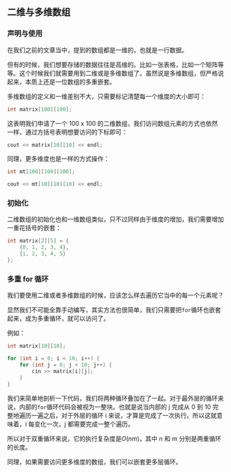 ## 二维与多维数组

### 声明与使用

在我们之前的文章当中，提到的数组都是一维的，也就是一行数据。

但有的时候，我们想要存储的数据往往是高维的。比如一张表格，比如一个矩阵等等。这个时候我们就需要用到二维或是多维数组了。虽然说是多维数组，但严格说起来，本质上还是一位数组的多重嵌套。

多维数组的定义和一维差别不大，只需要标记清楚每一个维度的大小即可：

```C++
int matrix[100][100];
```

这表明我们申请了一个 100 x 100 的二维数组，我们访问数组元素的方式也依然一样，通过方括号表明想要访问的下标即可：

```C++
cout << matrix[10][10] << endl;
```

同理，更多维度也是一样的方式操作：

```C++
int mt[100][100][100];

cout << mt[10][10][10] << endl;
```

### 初始化

二维数组的初始化也和一维数组类似，只不过同样由于维度的增加，我们需要增加一重花括号的嵌套：

```C++
int matrix[2][5] = {
    {0, 1, 2, 3, 4},
    {1, 2, 3, 4, 5}
};
```

### 多重 for 循环

我们要使用二维或者多维数组的时候，应该怎么样去遍历它当中的每一个元素呢？

显然我们不可能全靠手动编写，其实方法也很简单，我们只需要把`for`循环也嵌套起来，成为多重循环，就可以访问了。

例如：

```C++
int matrix[10][10];

for (int i = 0; i < 10; i++) {
    for (int j = 0; j < 10; j++) {
        cin >> matrix[i][j];
    }
}
```

我们来简单地剖析一下代码，我们将两种循环叠加在了一起。对于最外层的循环来说，内部的`for`循环代码会被视为一整块。也就是说当内部的 j 完成从 0 到 10 完整地遍历一遍之后，对于外层的循环 i 来说，才算是完成了一次执行。所以这就意味着，i 每变化一次，j 都需要完成一整个遍历。

所以对于双重循环来说，它的执行复杂度是$O(nm)$，其中 n 和 m 分别是两重循环的长度。

同理，如果需要访问更多维度的数组，我们可以嵌套更多层循环。
